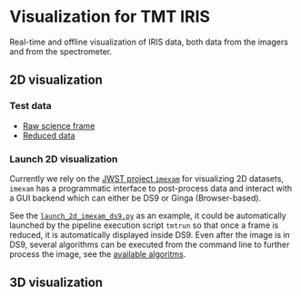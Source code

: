 # Visualization for TMT IRIS

Real-time and offline visualization of IRIS data,
both data from the imagers and from the spectrometer.

## 2D visualization

### Test data

* [Raw science frame](https://figshare.com/s/83ccf1c457917e8c162f?file=17903858)
* [Reduced data](https://figshare.com/articles/dataset/test_iris_subtract_bg_flat_cal_fits/9942914)

### Launch 2D visualization

Currently we rely on the [JWST project `imexam`](https://github.com/spacetelescope/imexam) for visualizing 2D datasets, `imexam` has a programmatic interface to post-process data and interact with a GUI backend which can either be DS9 or Ginga (Browser-based).

See the [`launch_2d_imexam_ds9.py`](launch_2d_imexam_ds9.py) as an example, it could be automatically launched by the pipeline execution script `tmtrun` so that once a frame is reduced, it is automatically displayed inside DS9. Even after the image is in DS9, several algorithms can be executed from the command line to further process the image, see the [available algoritms](https://imexam.readthedocs.io/en/latest/index.html#user-documentation).

## 3D visualization
